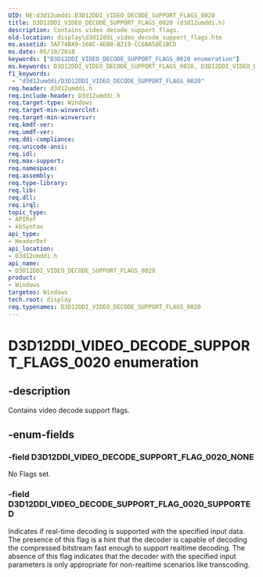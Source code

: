 ```yaml
---
UID: NE:d3d12umddi.D3D12DDI_VIDEO_DECODE_SUPPORT_FLAGS_0020
title: D3D12DDI_VIDEO_DECODE_SUPPORT_FLAGS_0020 (d3d12umddi.h)
description: Contains video decode support flags.
old-location: display\d3d12ddi_video_decode_support_flags.htm
ms.assetid: 3AF74BA9-168C-4EB0-B219-CC6BA58E1BCD
ms.date: 05/10/2018
keywords: ["D3D12DDI_VIDEO_DECODE_SUPPORT_FLAGS_0020 enumeration"]
ms.keywords: D3D12DDI_VIDEO_DECODE_SUPPORT_FLAGS_0020, D3D12DDI_VIDEO_DECODE_SUPPORT_FLAGS_0020 enumeration [Display Devices], D3D12DDI_VIDEO_DECODE_SUPPORT_FLAG_0020_NONE, D3D12DDI_VIDEO_DECODE_SUPPORT_FLAG_0020_SUPPORTED, d3d12umddi/D3D12DDI_VIDEO_DECODE_SUPPORT_FLAGS_0020, d3d12umddi/D3D12DDI_VIDEO_DECODE_SUPPORT_FLAG_0020_NONE, d3d12umddi/D3D12DDI_VIDEO_DECODE_SUPPORT_FLAG_0020_SUPPORTED, display.d3d12ddi_video_decode_support_flags
f1_keywords:
 - "d3d12umddi/D3D12DDI_VIDEO_DECODE_SUPPORT_FLAGS_0020"
req.header: d3d12umddi.h
req.include-header: D3d12umddi.h
req.target-type: Windows
req.target-min-winverclnt: 
req.target-min-winversvr: 
req.kmdf-ver: 
req.umdf-ver: 
req.ddi-compliance: 
req.unicode-ansi: 
req.idl: 
req.max-support: 
req.namespace: 
req.assembly: 
req.type-library: 
req.lib: 
req.dll: 
req.irql: 
topic_type:
- APIRef
- kbSyntax
api_type:
- HeaderDef
api_location:
- D3d12umddi.h
api_name:
- D3D12DDI_VIDEO_DECODE_SUPPORT_FLAGS_0020
product:
- Windows
targetos: Windows
tech.root: display
req.typenames: D3D12DDI_VIDEO_DECODE_SUPPORT_FLAGS_0020
---
```


# D3D12DDI_VIDEO_DECODE_SUPPORT_FLAGS_0020 enumeration


## -description


Contains video decode support flags.


## -enum-fields




### -field D3D12DDI_VIDEO_DECODE_SUPPORT_FLAG_0020_NONE

No Flags set.


### -field D3D12DDI_VIDEO_DECODE_SUPPORT_FLAG_0020_SUPPORTED

Indicates if real-time decoding is supported with the specified input data.  The presence of this flag is a hint that the decoder is capable of decoding the compressed bitstream fast enough to support realtime decoding.  The absence of this flag indicates that the decoder with the specified input parameters is only appropriate for non-realtime scenarios like transcoding.  

